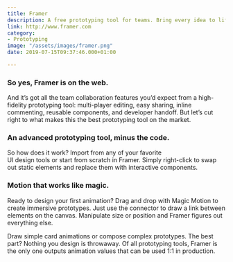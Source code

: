 ```yaml
---
title: Framer
description: A free prototyping tool for teams. Bring every idea to life in Framer.
link: http://www.framer.com
category:
- Prototyping
image: "/assets/images/framer.png"
date: 2019-07-15T09:37:46.000+01:00

---
```

### So yes, Framer is on the web.

And it’s got all the team collaboration features you’d expect from a high-fidelity prototyping tool: multi-player editing, easy sharing, inline commenting, reusable components, and developer handoff. But let’s cut right to what makes this the best prototyping tool on the market.

### An advanced prototyping tool, minus the code.

So how does it work? Import from any of your favorite   
UI design tools or start from scratch in Framer. Simply right-click to swap out static elements and replace them with interactive components.

### Motion that works like magic.

Ready to design your first animation? Drag and drop with Magic Motion to create immersive prototypes. Just use the connector to draw a link between elements on the canvas. Manipulate size or position and Framer figures out everything else.

Draw simple card animations or compose complex prototypes. The best part? Nothing you design is throwaway. Of all prototyping tools, Framer is the only one outputs animation values that can be used 1:1 in production.